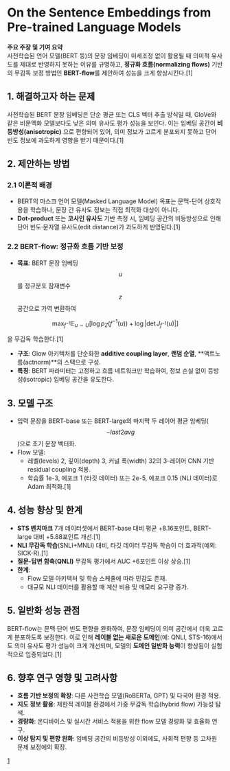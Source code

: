 # On the Sentence Embeddings from Pre-trained Language Models

**주요 주장 및 기여 요약**  
사전학습된 언어 모델(BERT 등)의 문장 임베딩이 미세조정 없이 활용될 때 의미적 유사도를 제대로 반영하지 못하는 이유를 규명하고, **정규화 흐름(normalizing flows)** 기반의 무감독 보정 방법인 **BERT-flow**를 제안하여 성능을 크게 향상시킨다.[1]

## 1. 해결하고자 하는 문제  
사전학습된 BERT 문장 임베딩은 단순 평균 또는 CLS 벡터 추출 방식일 때, GloVe와 같은 비문맥화 모델보다도 낮은 의미 유사도 평가 성능을 보인다. 이는 임베딩 공간이 **비등방성(anisotropic)** 으로 편향되어 있어, 의미 정보가 고르게 분포되지 못하고 단어 빈도 정보에 과도하게 영향을 받기 때문이다.[1]

## 2. 제안하는 방법  
### 2.1 이론적 배경  
- BERT의 마스크 언어 모델(Masked Language Model) 목표는 문맥-단어 상호작용을 학습하나, 문장 간 유사도 정보는 직접 최적화 대상이 아니다.  
- **Dot-product** 또는 **코사인 유사도** 기반 측정 시, 임베딩 공간의 비등방성으로 인해 단어 빈도·문자열 유사도(edit distance)가 과도하게 반영된다.[1]

### 2.2 BERT-flow: 정규화 흐름 기반 보정  
- **목표**: BERT 문장 임베딩 $$u$$를 정규분포 잠재변수 $$z$$ 공간으로 가역 변환하여  

$$
    \max_{f^{-1}} \mathbb{E}_{u\sim U}\bigl[\log p_Z(f^{-1}(u)) + \log\bigl|\det\nolimits J_{f^{-1}}(u)\bigr|\bigr]
  $$  
  
을 무감독 학습한다.[1]
- **구조**: Glow 아키텍처를 단순화한 **additive coupling layer**, **랜덤 순열**, **액트노름(actnorm)**의 스택으로 구성.  
- **특징**: BERT 파라미터는 고정하고 흐름 네트워크만 학습하여, 정보 손실 없이 등방성(isotropic) 임베딩 공간을 유도한다.

## 3. 모델 구조  
- 입력 문장을 BERT-base 또는 BERT-large의 마지막 두 레이어 평균 임베딩($$-last2avg$$)으로 초기 문장 벡터화.  
- Flow 모델:  
  - 레벨(levels) 2, 깊이(depth) 3, 커널 폭(width) 32의 3-레이어 CNN 기반 residual coupling 적용.  
  - 학습률 1e-3, 에포크 1 (타깃 데이터) 또는 2e-5, 에포크 0.15 (NLI 데이터)로 Adam 최적화.[1]

## 4. 성능 향상 및 한계  
- **STS 벤치마크** 7개 데이터셋에서 BERT-base 대비 평균 +8.16포인트, BERT-large 대비 +5.88포인트 개선.[1]
- **NLI 무감독 학습**(SNLI+MNLI) 대비, 타깃 데이터 무감독 학습이 더 효과적(예외: SICK-R).[1]
- **질문-답변 함축(QNLI)** 무감독 평가에서 AUC +6포인트 이상 상승.[1]
- **한계**:  
  - Flow 모델 아키텍처 및 학습 스케줄에 따라 민감도 존재.  
  - 대규모 NLI 데이터를 활용할 때 계산 비용 및 메모리 요구량 증가.

## 5. 일반화 성능 관점  
BERT-flow는 문맥·단어 빈도 편향을 완화하여, 문장 임베딩이 의미 공간에서 더욱 고르게 분포하도록 보정한다. 이로 인해 **레이블 없는 새로운 도메인**(예: QNLI, STS-16)에서도 의미 유사도 평가 성능이 크게 개선되며, 모델의 **도메인 일반화 능력**이 향상됨이 실험적으로 입증되었다.[1]

## 6. 향후 연구 영향 및 고려사항  
- **흐름 기반 보정의 확장**: 다른 사전학습 모델(RoBERTa, GPT) 및 다국어 환경 적용.  
- **지도 정보 활용**: 제한적 레이블 환경에서 가중 무감독 학습(hybrid flow) 가능성 탐색.  
- **경량화**: 온디바이스 및 실시간 서비스 적용을 위한 flow 모델 경량화 및 효율화 연구.  
- **이상 탐지 및 편향 완화**: 임베딩 공간의 비등방성 이외에도, 사회적 편향 등 고차원 문제 보정에의 확장.

[1](https://ppl-ai-file-upload.s3.amazonaws.com/web/direct-files/attachments/65988149/49c52c37-8520-4db7-b342-74be4f2da0f9/2011.05864v1.pdf)
